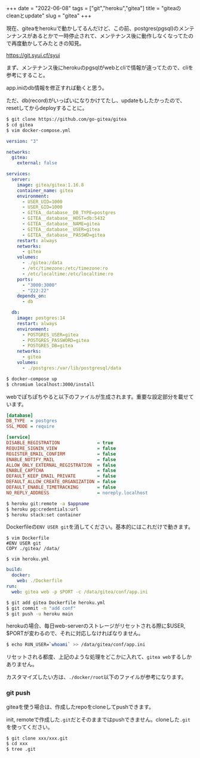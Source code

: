 +++
date = "2022-06-08"
tags = ["git","heroku","gitea"]
title = "giteaのcleanとupdate"
slug = "gitea"
+++

現在、giteaをherokuで動かしてるんだけど、この前、postgres(pgsql)のメンテンナンスがあるとかで一時停止されて、メンテナンス後に動作しなくなってたので再度動かしてみたときの知見。

https://git.syui.cf/syui

まず、メンテナンス後にherokuのpgsqlがwebとcliで情報が違ってたので、cliを参考にすること。

app.iniのdb情報を修正すれば動くと思う。

ただ、db(record)がいっぱいになりかけてたし、updateもしたかったので、resetしてからdeployすることに。

```sh
$ git clone https://github.com/go-gitea/gitea
$ cd gitea
$ vim docker-compose.yml 
```

```yml
version: "3"

networks:
  gitea:
    external: false

services:
  server:
    image: gitea/gitea:1.16.8
    container_name: gitea
    environment:
      - USER_UID=1000
      - USER_GID=1000
      - GITEA__database__DB_TYPE=postgres
      - GITEA__database__HOST=db:5432
      - GITEA__database__NAME=gitea
      - GITEA__database__USER=gitea
      - GITEA__database__PASSWD=gitea
    restart: always
    networks:
      - gitea
    volumes:
      - ./gitea:/data
      - /etc/timezone:/etc/timezone:ro
      - /etc/localtime:/etc/localtime:ro
    ports:
      - "3000:3000"
      - "222:22"
    depends_on:
      - db

  db:
    image: postgres:14
    restart: always
    environment:
      - POSTGRES_USER=gitea
      - POSTGRES_PASSWORD=gitea
      - POSTGRES_DB=gitea
    networks:
      - gitea
    volumes:
      - ./postgres:/var/lib/postgresql/data
```

```sh
$ docker-compose up
$ chromium localhost:3000/install
```

webでぽちぽちやると以下のファイルが生成されます。重要な設定部分を載せています。

```yml:gitea/gitea/conf/app.ini
[database]
DB_TYPE  = postgres
SSL_MODE = require

[service]
DISABLE_REGISTRATION              = true
REQUIRE_SIGNIN_VIEW               = false
REGISTER_EMAIL_CONFIRM            = false
ENABLE_NOTIFY_MAIL                = false
ALLOW_ONLY_EXTERNAL_REGISTRATION  = false
ENABLE_CAPTCHA                    = false
DEFAULT_KEEP_EMAIL_PRIVATE        = false
DEFAULT_ALLOW_CREATE_ORGANIZATION = false
DEFAULT_ENABLE_TIMETRACKING       = false
NO_REPLY_ADDRESS                  = noreply.localhost
```

```sh
$ heroku git:remote -a $appname
$ heroku pg:credentials:url
$ heroku stack:set container
```

Dockerfileの`ENV USER git`を消してください。基本的にはこれだけで動きます。

```
$ vim Dockerfile
#ENV USER git
COPY ./gitea/ /data/

$ vim heroku.yml
```

```yml:heroku.yml
build:
  docker:
    web: ./Dockerfile
run:
  web: gitea web -p $PORT -c /data/gitea/conf/app.ini
```

```sh
$ git add gitea Dockerfile heroku.yml
$ git commit -m "add conf"
$ git push -u heroku main
```

herokuの場合、毎日web-serverのストレージがリセットされる際に$USER, $PORTが変わるので、それに対応しなければなりません。

```sh
$ echo RUN_USER=`whoami` >> /data/gitea/conf/app.ini
```

リセットされる都度、上記のような処理をどこかに入れて、`gitea web`するしかありません。

カスタマイズしたい方は、`./docker/root`以下のファイルが参考になります。

### git push

giteaを使う場合は、作成したrepoをcloneしてpushできます。

init, remoteで作成した`.git`だとそのままではpushできません。cloneした`.git`を使ってください。

```sh
$ git clone xxx/xxx.git
$ cd xxx
$ tree .git
```

